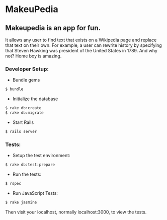 # MakeuPedia

Makeupedia is an app for fun.
-----------------------------
It allows any user to find text that exists on a Wikipedia page and replace that text on their own. For example, a user can rewrite history by specifying that Steven Hawking was president of the United States in 1789. And why not? Home boy is amazing.

### Developer Setup:
* Bundle gems

```bash
$ bundle
```

* Initialize the database

```bash
$ rake db:create
$ rake db:migrate
```

* Start Rails

```bash
$ rails server
```

### Tests:
* Setup the test environment:

```bash
$ rake db:test:prepare
```

* Run the tests:

```bash
$ rspec
```

* Run JavaScript Tests:

```bash
$ rake jasmine
```

Then visit your localhost, normally localhost:3000, to view the tests.
